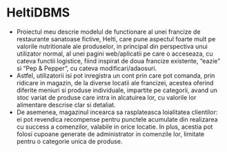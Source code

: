 # HeltiDBMS

* Proiectul meu descrie modelul de functionare al unei francize de restaurante sanatoase fictive, Helti, care pune aspectul foarte mult pe valorile nutritionale ale produselor, in principal din perspectiva unui utilizator normal, al unei pagini web/aplicatii pe care o acceseaza, cu cateva functii logistice, fiind inspirat de doua francize existente, “eazie” si “Pep & Pepper”, cu cateva modificari/adaosuri. 
* Astfel, utilizatorii isi pot inregistra un cont prin care pot comanda, prin ridicare in magazin, de la diverse locatii ale francizei, acestea oferind diferite meniuri si produse individuale, impartite pe categorii, avand un stoc variat de produse care intra in alcatuirea lor, cu valorile lor alimentare descrise clar si detaliat.
* De asemenea, magazinul incearca sa rasplateasca loialitatea clientilor: ei pot revendica recompense pentru punctele acumulate din realizarea cu success a comenzilor, valabile in orice locatie. In plus, acestia pot folosi cupoane generate de administrator in comenzile lor, limitate pentru o categorie unica de produse. 
